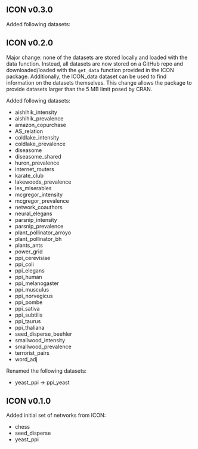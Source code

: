 ## ICON v0.3.0

Added following datasets:

## ICON v0.2.0

Major change: none of the datasets are stored locally and loaded with the data function.
Instead, all datasets are now stored on a GitHub repo and downloaded/loaded with the `get_data` function provided in the ICON package.
Additionally, the ICON_data dataset can be used to find information on the datasets themselves.
This change allows the package to provide datasets larger than the 5 MB limit posed by CRAN.

Added following datasets:
* aishihik_intensity
* aishihik_prevalence
* amazon_copurchase
* AS_relation
* coldlake_intensity
* coldlake_prevalence
* diseasome
* diseasome_shared
* huron_prevalence
* internet_routers
* karate_club
* lakewoods_prevalence
* les_miserables
* mcgregor_intensity
* mcgregor_prevalence
* network_coauthors
* neural_elegans
* parsnip_intensity
* parsnip_prevalence
* plant_pollinator_arroyo
* plant_pollinator_bh
* plants_ants
* power_grid
* ppi_cerevisiae
* ppi_coli
* ppi_elegans
* ppi_human
* ppi_melanogaster
* ppi_musculus
* ppi_norvegicus
* ppi_pombe
* ppi_sativa
* ppi_subtilis
* ppi_taurus
* ppi_thaliana
* seed_disperse_beehler
* smallwood_intensity
* smallwood_prevalence
* terrorist_pairs
* word_adj

Renamed the following datasets:
* yeast_ppi -> ppi_yeast

## ICON v0.1.0

Added initial set of networks from ICON:
* chess
* seed_disperse
* yeast_ppi
